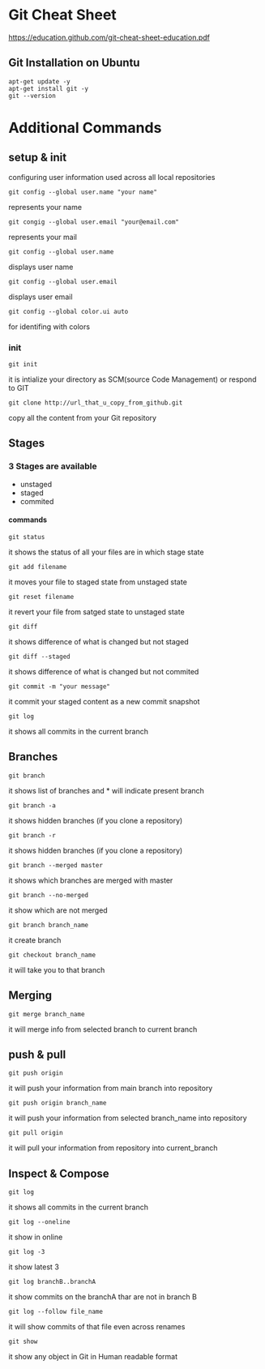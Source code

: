 # Git Cheat Sheet
https://education.github.com/git-cheat-sheet-education.pdf

## Git Installation on Ubuntu

```
apt-get update -y
apt-get install git -y
git --version
```


# Additional Commands

## setup & init

configuring user information used across all local repositories

    git config --global user.name "your name"
represents your name

    git congig --global user.email "your@email.com"
represents your mail

    git config --global user.name
displays user name

    git config --global user.email
displays user email

    git config --global color.ui auto
for identifing with colors

### init

    git init
it is intialize your directory as SCM(source Code Management) or respond to GIT

    git clone http://url_that_u_copy_from_github.git
copy all the content from your Git repository


## Stages
### 3 Stages are available
- unstaged
- staged
- commited
#### commands

    git status
it shows the status of all your files are in which stage state

    git add filename
it moves your file to staged state from unstaged state

    git reset filename
it revert your file from satged state to unstaged state

    git diff
it shows difference of what is changed but not staged

    git diff --staged
it shows difference of what is changed but not commited

    git commit -m "your message"
it commit your staged content as a new commit snapshot

    git log
it shows all commits in the current branch

## Branches

    git branch
it shows list of branches and * will indicate present branch

    git branch -a
it shows hidden branches (if you clone a repository)

    git branch -r
it shows hidden branches (if you clone a repository)

    git branch --merged master
it shows which branches are merged with master

    git branch --no-merged
it show which are not merged


    git branch branch_name
it create branch

    git checkout branch_name
it will take you to that branch

## Merging

    git merge branch_name
it will merge info from selected branch to current branch

## push & pull

    git push origin
it will push your information from main branch into repository

    git push origin branch_name
it will push your information from selected branch_name into repository

    git pull origin
it will pull your information from repository into current_branch

## Inspect & Compose

    git log
it shows all commits in the current branch
    
    git log --oneline
it show in online

    git log -3
it show latest 3

    

    git log branchB..branchA
it show commits on the branchA thar are not in branch B

    git log --follow file_name
it will show commits of that file even across renames

    git show
it show any object in Git in Human readable format






    
    
